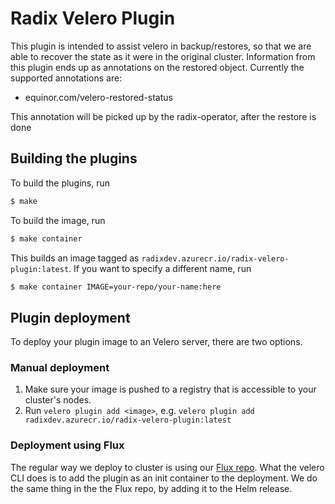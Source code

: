 # Radix Velero Plugin

This plugin is intended to assist velero in backup/restores, so that we are able to recover the state as it were in the original cluster. Information from this plugin ends up as annotations on the restored object. Currently the supported annotations are:

- equinor.com/velero-restored-status

This annotation will be picked up by the radix-operator, after the restore is done

## Building the plugins

To build the plugins, run

```bash
$ make
```

To build the image, run

```bash
$ make container
```

This builds an image tagged as `radixdev.azurecr.io/radix-velero-plugin:latest`. If you want to specify a
different name, run

```bash
$ make container IMAGE=your-repo/your-name:here
```

## Plugin deployment

To deploy your plugin image to an Velero server, there are two options.

### Manual deployment

1. Make sure your image is pushed to a registry that is accessible to your cluster's nodes.
2. Run `velero plugin add <image>`, e.g. `velero plugin add radixdev.azurecr.io/radix-velero-plugin:latest`

### Deployment using Flux

The regular way we deploy to cluster is using our [Flux repo](https://github.com/equinor/radix-flux).
What the velero CLI does is to add the plugin as an init container to the deployment. We do the same thing in the the Flux repo, by
adding it to the Helm release.

